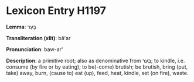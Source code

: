 # Lexicon Entry H1197

**Lemma**: בָּעַר

**Transliteration (xlit)**: bâʻar

**Pronunciation**: baw-ar'

**Description**:
a primitive root; also as denominative from בַּעַר; to kindle, i.e. consume (by fire or by eating);  to be(-come) brutish; be brutish, bring (put, take) away, burn, (cause to) eat (up), feed, heat, kindle, set (on fire), waste.
